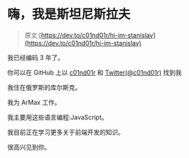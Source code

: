 # 嗨，我是斯坦尼斯拉夫

> 原文:[https://dev.to/c01nd01r/hi-im-stanislav](https://dev.to/c01nd01r/hi-im-stanislav)

我已经编码 3 年了。

你可以在 GitHub 上以 [c01nd01r](https://github.com/c01nd01r) 和 [Twitter(@c01nd01r)](https://twitter.com/c01nd01r) 找到我

我住在俄罗斯的库尔斯克。

我为 ArMax 工作。

我主要用这些语言编程:JavaScript。

我目前正在学习更多关于前端开发的知识。

很高兴见到你。